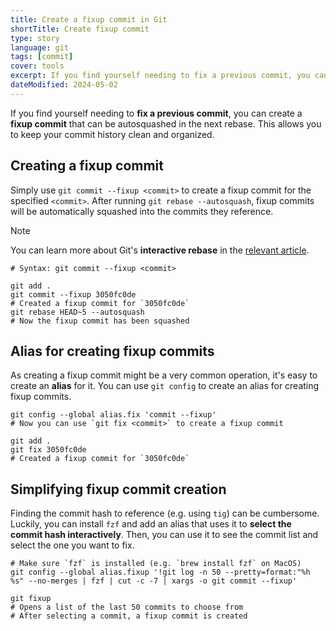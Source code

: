 ```yaml
---
title: Create a fixup commit in Git
shortTitle: Create fixup commit
type: story
language: git
tags: [commit]
cover: tools
excerpt: If you find yourself needing to fix a previous commit, you can create a fixup commit that can be autosquashed in the next rebase.
dateModified: 2024-05-02
---
```


If you find yourself needing to **fix a previous commit**, you can create a **fixup commit** that can be autosquashed in the next rebase. This allows you to keep your commit history clean and organized.

## Creating a fixup commit

Simply use `git commit --fixup <commit>` to create a fixup commit for the specified `<commit>`. After running `git rebase --autosquash`, fixup commits will be automatically squashed into the commits they reference.

> [!NOTE]
>
> You can learn more about Git's **interactive rebase** in the [relevant article](/git/s/interactive-rebase).

```shell
# Syntax: git commit --fixup <commit>

git add .
git commit --fixup 3050fc0de
# Created a fixup commit for `3050fc0de`
git rebase HEAD~5 --autosquash
# Now the fixup commit has been squashed
```

## Alias for creating fixup commits

As creating a fixup commit might be a very common operation, it's easy to create an **alias** for it. You can use `git config` to create an alias for creating fixup commits.

```shell
git config --global alias.fix 'commit --fixup'
# Now you can use `git fix <commit>` to create a fixup commit

git add .
git fix 3050fc0de
# Created a fixup commit for `3050fc0de`
```

## Simplifying fixup commit creation

Finding the commit hash to reference (e.g. using `tig`) can be cumbersome. Luckily, you can install `fzf` and add an alias that uses it to **select the commit hash interactively**. Then, you can use it to see the commit list and select the one you want to fix.

```shell
# Make sure `fzf` is installed (e.g. `brew install fzf` on MacOS)
git config --global alias.fixup '!git log -n 50 --pretty=format:"%h %s" --no-merges | fzf | cut -c -7 | xargs -o git commit --fixup'

git fixup
# Opens a list of the last 50 commits to choose from
# After selecting a commit, a fixup commit is created
```
